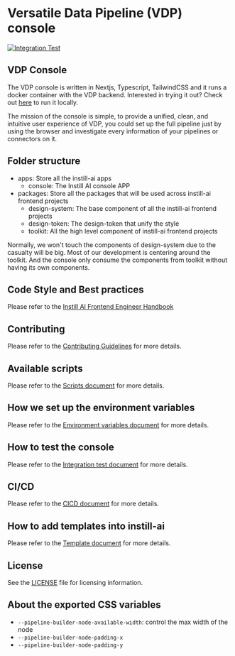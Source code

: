 # Versatile Data Pipeline (VDP) console

[![Integration Test](https://github.com/instill-ai/console/actions/workflows/integration-test.yml/badge.svg)](https://github.com/instill-ai/console/actions/workflows/integration-test.yml)

## VDP Console

The VDP console is written in Nextjs, Typescript, TailwindCSS and it runs a docker container with the VDP backend. Interested in trying it out? Check out [here](https://github.com/instill-ai/vdp) to run it locally.

The mission of the console is simple, to provide a unified, clean, and intuitive user experience of VDP, you could set up the full pipeline just by using the browser and investigate every information of your pipelines or connectors on it.

## Folder structure

- apps: Store all the instill-ai apps
  - console: The Instill AI console APP
- packages: Store all the packages that will be used across instill-ai frontend projects
  - design-system: The base component of all the instill-ai frontend projects
  - design-token: The design-token that unify the style
  - toolkit: All the high level component of instill-ai frontend projects

Normally, we won't touch the components of design-system due to the casualty will be big. Most of our development is centering around the toolkit. And the console only consume the components from toolkit without having its own components.

## Code Style and Best practices

Please refer to the [Instill AI Frontend Engineer Handbook](https://instill-ai.notion.site/Frontend-Engineer-Handbook-a1b46a06629c4cc5908812844bdd523c?pvs=4)

## Contributing

Please refer to the [Contributing Guidelines](./.github/CONTRIBUTING.md) for more details.

## Available scripts

Please refer to the [Scripts document](/docs/scripts.md) for more details.

## How we set up the environment variables

Please refer to the [Environment variables document](/docs/environment-variables.md) for more details.

## How to test the console

Please refer to the [Integration test document](/docs/integration-test.md) for more details.

## CI/CD

Please refer to the [CICD document](/docs/cicd.md) for more details.

## How to add templates into instill-ai

Please refer to the [Template document](/docs/template.md) for more details.

## License

See the [LICENSE](./LICENSE) file for licensing information.

## About the exported CSS variables

- `--pipeline-builder-node-available-width`: control the max width of the node
- `--pipeline-builder-node-padding-x`
- `--pipeline-builder-node-padding-y`